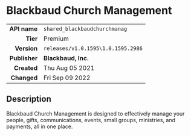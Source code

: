 # Blackbaud Church Management
| | |
|-:|-|
|**API name**|`shared_blackbaudchurchmanag`|
|**Tier**|Premium|
|**Version**|`releases/v1.0.1595\1.0.1595.2986`|
|**Publisher**|**Blackbaud, Inc.**|
|**Created**|Thu Aug 05 2021|
|**Changed**|Fri Sep 09 2022|

## Description
Blackbaud Church Management is designed to effectively manage your people, gifts, communications, events, small groups, ministries, and payments, all in one place.
